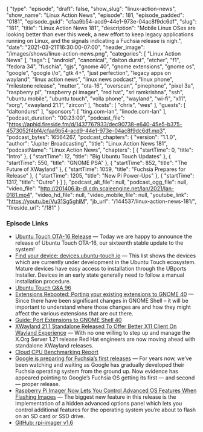 {
  "type": "episode",
  "draft": false,
  "show_slug": "linux-action-news",
  "show_name": "Linux Action News",
  "episode": 181,
  "episode_padded": "0181",
  "episode_guid": "cfaa9b54-acd9-44e1-973e-04ac8f9dc6df",
  "slug": "181",
  "title": "Linux Action News 181",
  "description": "Mobile Linux OSes are looking better than ever this week, a new effort to keep legacy applications running on Linux, and the signals indicating a Fuchsia release is nigh.",
  "date": "2021-03-21T16:30:00-07:00",
  "header_image": "/images/shows/linux-action-news.png",
  "categories": [
    "Linux Action News"
  ],
  "tags": [
    "android",
    "canonical",
    "dalton durst",
    "etcher",
    "f1",
    "fedora 34",
    "fuschia",
    "gjs",
    "gnome 40",
    "gnome extensions",
    "gnome os",
    "google",
    "google i/o",
    "gtk 4+",
    "just perfection",
    "legacy apps on wayland",
    "linux action news",
    "linux news podcast",
    "linux phone",
    "milestone release",
    "mutter",
    "ota-16",
    "overscan",
    "pinephone",
    "pixel 3a",
    "raspberry pi",
    "raspberry pi imager",
    "red hat",
    "sri ramkrishna",
    "ssh",
    "ubuntu mobile",
    "ubuntu touch",
    "volla phone",
    "wayland",
    "wi-fi",
    "x11",
    "xorg",
    "xwayland 21.1",
    "zircon"
  ],
  "hosts": [
    "chris",
    "wes"
  ],
  "guests": [
    "daltondurst"
  ],
  "sponsors": [
    "ting.com-lan",
    "linode.com-lan"
  ],
  "podcast_duration": "00:23:00",
  "podcast_file": "https://aphid.fireside.fm/d/1437767933/dec90738-e640-45e5-b375-4573052f4bf4/cfaa9b54-acd9-44e1-973e-04ac8f9dc6df.mp3",
  "podcast_bytes": 16564267,
  "podcast_chapters": {
    "version": "1.1.0",
    "author": "Jupiter Broadcasting",
    "title": "Linux Action News 181",
    "podcastName": "Linux Action News",
    "chapters": [
      {
        "startTime": 0,
        "title": "Intro"
      },
      {
        "startTime": 12,
        "title": "Big Ubuntu Touch Updates"
      },
      {
        "startTime": 550,
        "title": "GNOME PSA"
      },
      {
        "startTime": 852,
        "title": "The Future of XWayland"
      },
      {
        "startTime": 1059,
        "title": "Fuchsia Prepares for Release"
      },
      {
        "startTime": 1205,
        "title": "New Pi Power-Ups"
      },
      {
        "startTime": 1317,
        "title": "Outro"
      }
    ]
  },
  "podcast_alt_file": null,
  "podcast_ogg_file": null,
  "video_file": "http://201406.jb-dl.cdn.scaleengine.net/lan/2021/lan-0181.mp4",
  "video_hd_file": null,
  "video_mobile_file": null,
  "youtube_link": "https://youtu.be/Vu31Sg5ghlM",
  "jb_url": "/144537/linux-action-news-181/",
  "fireside_url": "/181"
}


### Episode Links

  * [Ubuntu Touch OTA-16 Release](https://ubports.com/blog/ubport-blogs-news-1/post/ubuntu-touch-ota-16-release-3744 "Ubuntu Touch OTA-16 Release") — Today we are happy to announce the release of Ubuntu Touch OTA-16, our sixteenth stable update to the system!
  * [Find your device: devices.ubuntu-touch.io](http://devices.ubuntu-touch.io/ "Find your device: devices.ubuntu-touch.io") — This list shows the devices which are currently under development in the Ubuntu Touch ecosystem. Mature devices have easy access to installation through the UBports Installer. Devices in an early state generally need to follow a manual installation procedure. 
  * [Ubuntu Touch Q&A 96](https://ubports.com/blog/ubport-blogs-news-1/post/ubuntu-touch-q-a-96-3746 "Ubuntu Touch Q&A 96")
  * [Extensions Rebooted: Porting your existing extensions to GNOME 40](https://blogs.gnome.org/shell-dev/2021/03/20/extensions-rebooted-porting-your-existing-extensions-to-gnome-40/ "Extensions Rebooted: Porting your existing extensions to GNOME 40") — Since there have been significant changes in GNOME Shell – it will be important to understand where those changes are and how they might affect the various extensions that are out there. 
  * [Guide: Port Extensions to GNOME Shell 40](https://gjs.guide/extensions/upgrading/gnome-shell-40.html "Guide: Port Extensions to GNOME Shell 40")
  * [XWayland 21.1 Standalone Released To Offer Better X11 Client On Wayland Experience](https://www.phoronix.com/scan.php?page=news_item&px=XWayland-21.1-Released "XWayland 21.1 Standalone Released To Offer Better X11 Client On Wayland Experience") — With no one willing to step up and manage the X.Org Server 1.21 release Red Hat engineers are now moving ahead with standalone XWayland releases. 
  * [Cloud CPU Benchmarking Report](https://www.linode.com/content/cloud-cpu-benchmarking-report/?utm_medium=social&utm_source=twitter "Cloud CPU Benchmarking Report")
  * [Google is preparing for Fuchsia’s first releases](https://9to5google.com/2021/03/19/fuchsia-friday-first-release-f1/ "Google is preparing for Fuchsia’s first releases") — For years now, we’ve been watching and waiting as Google has gradually developed their Fuchsia operating system from the ground up. Now evidence has appeared pointing to Google’s Fuchsia OS getting its first — and second — proper release. 
  * [Raspberry Pi Imager Now Lets You Control Advanced OS Features When Flashing Images](https://9to5linux.com/raspberry-pi-imager-now-lets-you-control-advanced-os-features-when-flashing-images "Raspberry Pi Imager Now Lets You Control Advanced OS Features When Flashing Images") — The biggest new feature in this release is the implementation of a hidden advanced options panel which lets you control additional features for the operating system you’re about to flash on an SD card or SSD drive.
  * [GitHub: rpi-imager v1.6](https://github.com/raspberrypi/rpi-imager/releases/tag/v1.6 "GitHub: rpi-imager v1.6")


